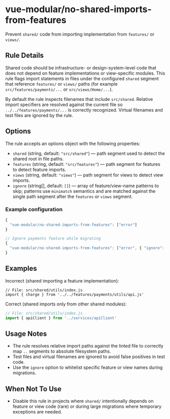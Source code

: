 # vue-modular/no-shared-imports-from-features

Prevent `shared/` code from importing implementation from `features/` or `views/`.

## Rule Details

Shared code should be infrastructure- or design-system-level code that does not depend on feature implementations or view-specific modules. This rule flags import statements in files under the configured `shared` segment that reference `features/` or `views/` paths (for example `src/features/payments/...` or `src/views/Home/...`).

By default the rule inspects filenames that include `src/shared`. Relative import specifiers are resolved against the current file so `../../features/payments/...` is correctly recognized. Virtual filenames and test files are ignored by the rule.

## Options

The rule accepts an options object with the following properties:

- `shared` (string, default: `"src/shared"`) — path segment used to detect the shared root in file paths.
- `features` (string, default: `"src/features"`) — path segment for features to detect feature imports.
- `views` (string, default: `"views"`) — path segment for views to detect view imports.
- `ignore` (string[], default: `[]`) — array of feature/view-name patterns to skip; patterns use `minimatch` semantics and are matched against the single path segment after the `features` or `views` segment.

### Example configuration

```js
{
  "vue-modular/no-shared-imports-from-features": ["error"]
}

// Ignore payments feature while migrating
{
  "vue-modular/no-shared-imports-from-features": ["error", { "ignore": ["payments"] }]
}
```

## Examples

Incorrect (shared importing a feature implementation):

```text
// File: src/shared/utils/index.js
import { charge } from '../../features/payments/utils/api.js'
```

Correct (shared imports only from other shared modules):

```js
// File: src/shared/utils/index.js
import { apiClient } from '../services/apiClient'
```

## Usage Notes

- The rule resolves relative import paths against the linted file to correctly map `..` segments to absolute filesystem paths.
- Test files and virtual filenames are ignored to avoid false positives in test code.
- Use the `ignore` option to whitelist specific feature or view names during migrations.

## When Not To Use

- Disable this rule in projects where `shared/` intentionally depends on feature or view code (rare) or during large migrations where temporary exceptions are needed.
